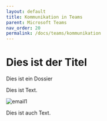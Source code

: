 ```yaml
---
layout: default
title: Kommunikation in Teams
parent: Microsoft Teams
nav_order: 20
permalink: /docs/teams/kommunikation
---
```


# Dies ist der Titel

Dies ist ein Dossier

Dies ist Text.

![email1](/img/email1.png)

Dies ist auch Text.
